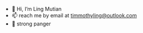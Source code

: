 - 👋 Hi, I’m Ling Mutian
- 📫 reach me by email at timmothyling@outlook.com 
- 🐖 strong panger
<!---
timmothy0/timmothy0 is a ✨ special ✨ repository because its `README.md` (this file) appears on your GitHub profile.
You can click the Preview link to take a look at your changes.
--->
